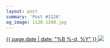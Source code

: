 ```yaml
---
layout: post
summary: 'Post #1128'
og_image: 1128-1280.jpg
---
```


<p>
 <time>
  <a href="/1128">
   {{ page.date | date: "%B %-d, %Y" }}
  </a>
 </time>
 <a href="/1128">
  <img data-taken="4/4/2020" sizes="(min-width: 700px) 50vw, calc(100vw - 2rem)" src="{{ site.assets_url }}/1128-640.jpg" srcset="{{ site.assets_url }}/1128-320.jpg 320w, {{ site.assets_url }}/1128-640.jpg 640w, {{ site.assets_url }}/1128-960.jpg 960w, {{ site.assets_url }}/1128-1280.jpg 1280w"/>
 </a>
</p>
